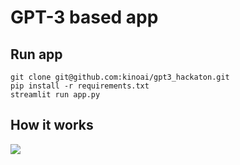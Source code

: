 # GPT-3 based app

## Run app
```
git clone git@github.com:kinoai/gpt3_hackaton.git
pip install -r requirements.txt
streamlit run app.py
```

## How it works
![](https://github.com/kinoai/gpt3_hackaton/blob/resources/demo.gif)


<!-- ```
apt-get install libpoppler-cpp-dev
``` -->
